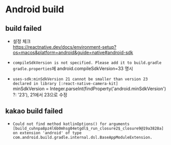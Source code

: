 # Android build
## build failed
- 설정 체크   
https://reactnative.dev/docs/environment-setup?os=macos&platform=android&guide=native#android-sdk   

- `compileSdkVersion is not specified. Please add it to build.gradle`   
`gradle.properties`에 android.compileSdkVersion=33 명시

- `uses-sdk:minSdkVersion 21 cannot be smaller than version 23 declared in library [:react-native-camera-kit]`   
minSdkVersion = Integer.parseInt(findProperty('android.minSdkVersion') ?: '23'), 21에서 23으로 수정   

## kakao build failed
- `Could not find method kotlinOptions() for arguments [build_cuhnpa8pz4l6b0mhsg04etgdl$_run_closure2$_closure9@19a3828a] on extension 'android' of type com.android.build.gradle.internal.dsl.BaseAppModuleExtension.`
